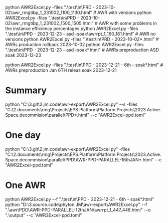 python AWR2Excel.py -files ".\test\in\PRD - 2023-10-02\awr_rmgtibp_1_231002_1100_1130.html" # AWR with versions
python AWR2Excel.py -files ".\test\in\PRD - 2023-10-02\awr_rmgtibp_1_231002_1500_1505.html" # AWR with some problems in the instance efficiency percentages
python AWR2Excel.py -files ".\test\in\PPD - 2023-12-23 - asd -soak\awrrpt_1_160_161.html"   # AWR no versions
python AWR2Excel.py -files ".\test\in\PRD - 2023-10-02\*.html"                              # AWRs production rollback 2023-10-02
python AWR2Excel.py -files ".\test\in\PPD - 2023-12-23 - asd -soak\*.html"                  # AWRs preproduction ASD soak 2023-12-23

python AWR2Excel.py -files ".\test\in\PPD - 2023-12-21 - 6th - soak\*.html"                 # AWRs preproduction Jan 6TH releas soak 2023-12-21



# Summary
python "C:\3.git\2.jm.code\awr-export\AWR2Excel.py" --s -files "C:\2.documents\rmg\Projects\EPS.Platform\Platform.Projects\2023.Active.Space.decommision\parallel\PPD\*.html" --c "AWR2Excel-ppd.toml"

# One day
python "C:\3.git\2.jm.code\awr-export\AWR2Excel.py" -files "C:\2.documents\rmg\Projects\EPS.Platform\Platform.Projects\2023.Active.Space.decommision\parallel\PPD\AWR-PPD-PARALLEL-16thJAN\*.html" --c "AWR2Excel-ppd.toml"

# One AWR
python AWR2Excel.py --f ".\test\in\PPD - 2023-12-21 - 6th - soak\*.html"
python "D:\3.source.code\phyton.JM\awr-export\AWR2Excel.py" --f ".\awr\PDD\AWR-PPD-PARALLEL-12thJAN\awrrpt_1_447_448.html" --o ".\output" --c "AWR2Excel-ppd.toml"